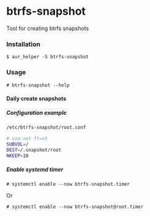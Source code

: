 # btrfs-snapshot

Tool for creating btrfs snapshots

### Installation

`$ aur_helper -S btrfs-snapshot`

### Usage

`# btrfs-snapshot --help`

#### Daily create snapshots

##### Configuration example

```bash
/etc/btrfs-snapshot/root.conf

# vim:set ft=sh
SUBVOL=/
DEST=/.snapshot/root
NKEEP=10
```

##### Enable systemd timer

`# systemctl enable --now btrfs-snapshot.timer`

Or

`# systemctl enable --now btrfs-snapshot@root.timer`
